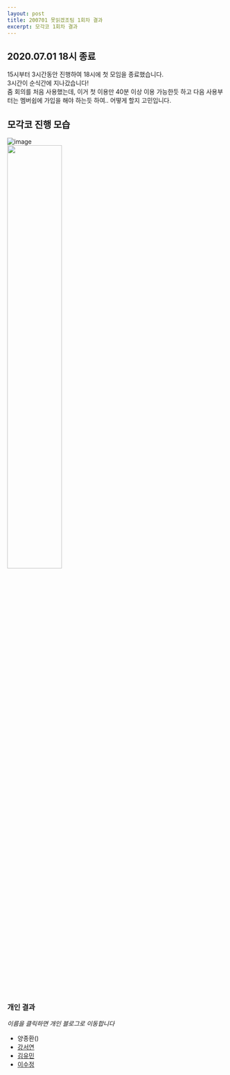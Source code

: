 ```yaml
---
layout: post
title: 200701 못읽겠조팀 1회차 결과
excerpt: 모각코 1회차 결과
---
```

## 2020.07.01 18시 종료
15시부터 3시간동안 진행하여 18시에 첫 모임을 종료했습니다.  
3시간이 순식간에 지나갔습니다!  
줌 회의를 처음 사용했는데, 이거 첫 이용만 40분 이상 이용 가능한듯 하고 다음 사용부터는 멤버쉽에 가입을 해야 하는듯 하여.. 어떻게 할지 고민입니다.  

## 모각코 진행 모습
![image](https://user-images.githubusercontent.com/67630133/86902683-44d7fb00-c149-11ea-8d2c-47dbf88ae843.png)  
<img src = "https://user-images.githubusercontent.com/67630133/86902798-676a1400-c149-11ea-96ea-7cbd921ff444.png" width="50%" height="auto"/>

### 개인 결과
*이름을 클릭하면 개인 블로그로 이동합니다*  
- 양종환()  
- [강서연](https://yonniii.github.io/mogakco/mogakco-0102/)
- [김유민](https://yam-cha.tistory.com/58)
- [이수정](https://realcrystal.github.io/mogacko/2020/07/01/mgk_01_b.html)
